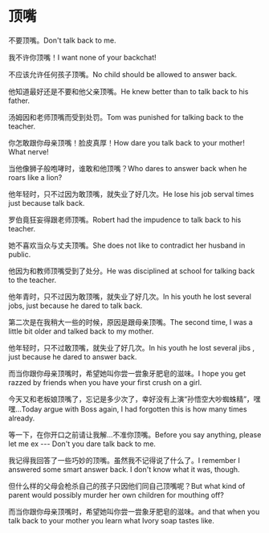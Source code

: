 # 顶嘴

<p><span class="chinese">不要顶嘴。</span><span class="english">Don't talk back to me.</span></p>

<p><span class="chinese">我不许你顶嘴！</span><span class="english">I want none of your backchat!</span></p>

<p><span class="chinese">不应该允许任何孩子顶嘴。</span><span class="english">No child should be allowed to answer back.</span></p>

<p><span class="chinese">他知道最好还是不要和他父亲顶嘴。</span><span class="english">He knew better than to talk back to his father.</span></p>

<p><span class="chinese">汤姆因和老师顶嘴而受到处罚。</span><span class="english">Tom was punished for talking back to the teacher.</span></p>

<p><span class="chinese">你怎敢跟你母亲顶嘴！脸皮真厚！</span><span class="english">How dare you talk back to your mother! What nerve!</span></p>

<p><span class="chinese">当他像狮子般咆哮时，谁敢和他顶嘴？</span><span class="english">Who dares to answer back when he roars like a lion?</span></p>

<p><span class="chinese">他年轻时，只不过因为敢顶嘴，就失业了好几次。</span><span class="english">He lose his job serval times just because talk back.</span></p>

<p><span class="chinese">罗伯竟狂妄得跟老师顶嘴。</span><span class="english">Robert had the impudence to talk back to his teacher.</span></p>

<p><span class="chinese">她不喜欢当众与丈夫顶嘴。</span><span class="english">She does not like to contradict her husband in public.</span></p>

<p><span class="chinese">他因为和教师顶嘴受到了处分。</span><span class="english">He was disciplined at school for talking back to the teacher.</span></p>

<p><span class="chinese">他年青时，只不过因为敢顶嘴，就失业了好几次。</span><span class="english">In his youth he lost several jobs, just because he dared to talk back.</span></p>

<p><span class="chinese">第二次是在我稍大一些的时候，原因是跟母亲顶嘴。</span><span class="english">The second time, I was a little bit older and talked back to my mother.</span></p>

<p><span class="chinese">他年轻时，只不过敢顶嘴，就失业了好几次。</span><span class="english">In his youth he lost several jibs , just because he dared to answer back.</span></p>

<p><span class="chinese">而当你跟你母亲顶嘴时，希望她叫你尝一尝象牙肥皂的滋味。</span><span class="english">I hope you get razzed by friends when you have your first crush on a girl.</span></p>

<p><span class="chinese">今天又和老板娘顶嘴了，忘记是多少次了，幸好没有上演“孙悟空大吵蜘蛛精”，嘿嘿…</span><span class="english">Today argue with Boss again, I had forgotten this is how many times already.</span></p>

<p><span class="chinese">等一下，在你开口之前请让我解…不准你顶嘴。</span><span class="english">Before you say anything, please let me ex --- Don't you dare talk back to me.</span></p>

<p><span class="chinese">我记得我回答了一些巧妙的顶嘴。虽然我不记得说了什么了。</span><span class="english">I remember I answered some smart answer back. I don't know what it was, though.</span></p>

<p><span class="chinese">但什么样的父母会枪杀自己的孩子只因他们同自己顶嘴呢？</span><span class="english">But what kind of parent would possibly murder her own children for mouthing off?</span></p>

<p><span class="chinese">而当你跟你母亲顶嘴时，希望她叫你尝一尝象牙肥皂的滋味。</span><span class="english">and that when you talk back to your mother you learn what Ivory soap tastes like.</span></p>

